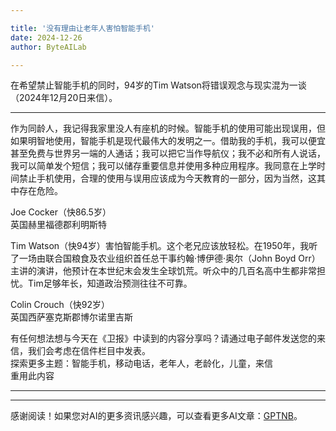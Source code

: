 ```yaml
---

title: '没有理由让老年人害怕智能手机'
date: 2024-12-26
author: ByteAILab

---
```


在希望禁止智能手机的同时，94岁的Tim Watson将错误观念与现实混为一谈（2024年12月20日来信）。

---
作为同龄人，我记得我家里没人有座机的时候。智能手机的使用可能出现误用，但如果明智地使用，智能手机是现代最伟大的发明之一。借助我的手机，我可以便宜甚至免费与世界另一端的人通话；我可以把它当作导航仪；我不必和所有人说话，我可以简单发个短信；我可以储存重要信息并使用多种应用程序。我同意在上学时间禁止手机使用，合理的使用与误用应该成为今天教育的一部分，因为当然，这其中存在危险。

Joe Cocker（快86.5岁）  
英国赫里福德郡利明斯特

Tim Watson（快94岁）害怕智能手机。这个老兄应该放轻松。在1950年，我听了一场由联合国粮食及农业组织首任总干事约翰·博伊德·奥尔（John Boyd Orr）主讲的演讲，他预计在本世纪末会发生全球饥荒。听众中的几百名高中生都非常担忧。Tim足够年长，知道政治预测往往不可靠。

Colin Crouch（快92岁）  
英国西萨塞克斯郡博尔诺里吉斯

有任何想法想与今天在《卫报》中读到的内容分享吗？请通过电子邮件发送您的来信，我们会考虑在信件栏目中发表。  
探索更多主题：智能手机，移动电话，老年人，老龄化，儿童，来信  
重用此内容  

---
---
感谢阅读！如果您对AI的更多资讯感兴趣，可以查看更多AI文章：[GPTNB](https://gptnb.com)。
